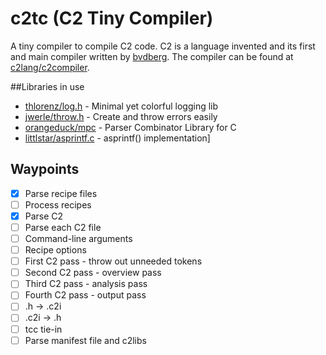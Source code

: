 # c2tc (C2 Tiny Compiler)
A tiny compiler to compile C2 code. C2 is a language invented and its first and main compiler written by [bvdberg](https://github.com/bvdberg). The compiler can be found at [c2lang/c2compiler](https://github.com/c2lang/c2compiler/).

##Libraries in use

- [thlorenz/log.h](https://github.com/thlorenz/log.h) - Minimal yet colorful logging lib
- [jwerle/throw.h](https://github.com/jwerle/throw.h) - Create and throw errors easily
- [orangeduck/mpc](https://github.com/orangeduck/mpc) - Parser Combinator Library for C
- [littlstar/asprintf.c](https://github.com/littlstar/asprintf.c) - asprintf() implementation]

## Waypoints
- [X] Parse recipe files
- [ ] Process recipes
- [X] Parse C2
- [ ] Parse each C2 file
- [ ] Command-line arguments
- [ ] Recipe options
- [ ] First C2 pass - throw out unneeded tokens
- [ ] Second C2 pass - overview pass
- [ ] Third C2 pass - analysis pass
- [ ] Fourth C2 pass - output pass
- [ ] .h -> .c2i
- [ ] .c2i -> .h
- [ ] tcc tie-in
- [ ] Parse manifest file and c2libs